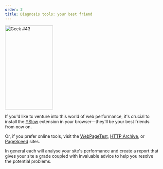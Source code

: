 ```yaml
---
order: 2
title: Diagnosis tools: your best friend
---
```


<div class="img-left">
  <img id="geek-43" class="icos-geek" src="https://browserdiet.com/en/assets/img/43.png" alt="Geek #43" width="157" height="275" />
</div>

If you'd like to venture into this world of web performance, it's crucial to install the [YSlow](http://yslow.org/) extension in your browser&mdash;they'll be your best friends from now on.

Or, if you prefer online tools, visit the [WebPageTest](http://www.webpagetest.org/), [HTTP Archive](http://httparchive.org/), or [PageSpeed](https://developers.google.com/speed/pagespeed/insights/) sites.

In general each will analyse your site's performance and create a report that gives your site a grade coupled with invaluable advice to help you resolve the potential problems.
